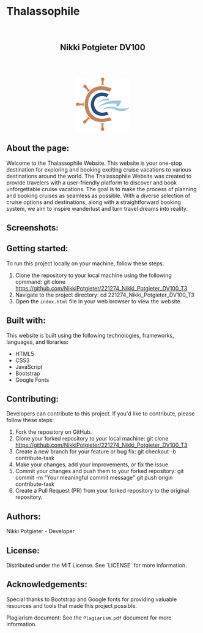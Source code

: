 # Thalassophile
<br />
<h2 align="center">Nikki Potgieter DV100 </h2>
<br />
<br />
<p align="center">
   
  <a href="https://github.com/NikkiPotgieter/221274_Nikki_Potgieter_DV100_T3/blob/main/assets/Logo.png">
    <img src="assets/Logo.png" alt="Logo" width="140" height="140">
  </a> 

<h2> About the page: </h2>

Welcome to the Thalassophile Website. This website is your one-stop destination for exploring and booking exciting cruise vacations to various destinations around the world. The Thalassophile Website was created to provide travelers with a user-friendly platform to discover and book unforgettable cruise vacations. The goal is to make the process of planning and booking cruises as seamless as possible. With a diverse selection of cruise options and destinations, along with a straightforward booking system, we aim to inspire wanderlust and turn travel dreams into reality.

<h2> Screenshots:</h2>

<h2> Getting started: </h2>

To run this project locally on your machine, follow these steps.

1. Clone the repository to your local machine using the following command:
git clone https://github.com/NikkiPotgieter/221274_Nikki_Potgieter_DV100_T3
2. Navigate to the project directory:
cd 221274_Nikki_Potgieter_DV100_T3
3. Open the `index.html` file in your web browser to view the website.

<h2> Built with: </h2>

This website is built using the following technologies, frameworks, languages, and libraries:

* HTML5
* CSS3
* JavaScript
* Bootstrap
* Google Fonts

<h2> Contributing: </h2>

Developers can contribute to this project. If you'd like to contribute, please follow these steps:

1. Fork the repository on GitHub.
2. Clone your forked repository to your local machine: git clone https://github.com/NikkiPotgieter/221274_Nikki_Potgieter_DV100_T3 
3. Create a new branch for your feature or bug fix: git checkout -b contribute-task
4. Make your changes, add your improvements, or fix the issue.
5. Commit your changes and push them to your forked repository: git commit -m "Your meaningful commit message"
git push origin contribute-task
6. Create a Pull Request (PR) from your forked repository to the original repository.

<h2> Authors: </h2>
Nikki Potgieter - Developer

<h2> License: </h2>
Distributed under the MIT License. See `LICENSE` for more information.

<h2> Acknowledgements:</h2>
Special thanks to Bootstrap and Google fonts for providing valuable resources and tools that made this project possible.

Plagiarism document:
See the `Plagiarism.pdf` document for more information.
